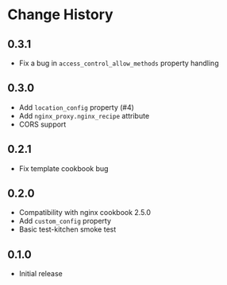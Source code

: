 Change History
==============

0.3.1
-----
 - Fix a bug in `access_control_allow_methods` property handling

0.3.0
-----
 - Add `location_config` property (#4)
 - Add `nginx_proxy.nginx_recipe` attribute
 - CORS support

0.2.1
-----
 - Fix template cookbook bug

0.2.0
-----
 - Compatibility with nginx cookbook 2.5.0
 - Add `custom_config` property
 - Basic test-kitchen smoke test

0.1.0
-----
 - Initial release
